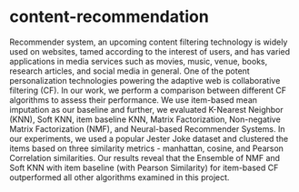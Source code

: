 # content-recommendation
Recommender system, an upcoming content filtering technology is widely used on websites, tamed according to the interest of users, and has varied applications in media services such as movies, music, venue, books, research articles, and social media in general. One of the potent personalization technologies powering the adaptive web is collaborative filtering (CF). In our work, we perform a comparison between different CF algorithms to assess their performance. We use item-based mean imputation as our baseline and further, we evaluated K-Nearest Neighbor (KNN), Soft KNN, item baseline KNN, Matrix Factorization, Non-negative Matrix Factorization (NMF), and Neural-based Recommender Systems. In our experiments, we used a popular Jester Joke dataset and clustered the items based on three similarity metrics - manhattan, cosine, and Pearson Correlation similarities. Our results reveal that the Ensemble of NMF and Soft KNN with item baseline (with Pearson Similarity) for item-based CF outperformed all other algorithms examined in this project.

